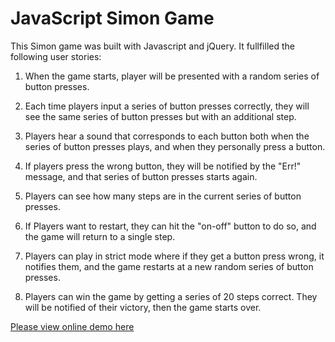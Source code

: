 # JavaScript Simon Game

This Simon game was built with Javascript and jQuery. It fullfilled the following user stories:

1. When the game starts, player will be presented with a random series of button presses.

2. Each time players input a series of button presses correctly, 
they will see the same series of button presses but with an additional step.

3. Players hear a sound that corresponds to each button both when the series of button presses plays, 
and when they personally press a button.

4. If players press the wrong button, they will be notified by the "Err!" message, and that series of button presses starts again.

5. Players can see how many steps are in the current series of button presses.

6. If Players want to restart, they can hit the "on-off" button to do so, and the game will return to a single step.

7. Players can play in strict mode where if they get a button press wrong, 
   it notifies them, and the game restarts at a new random series of button presses.

8. Players can win the game by getting a series of 20 steps correct. 
They will be notified of their victory, then the game starts over.

[Please view online demo here](http://htmlpreview.github.io/?https://github.com/StefanieWang/JavaScript-Simon-Game/blob/master/index.html)
